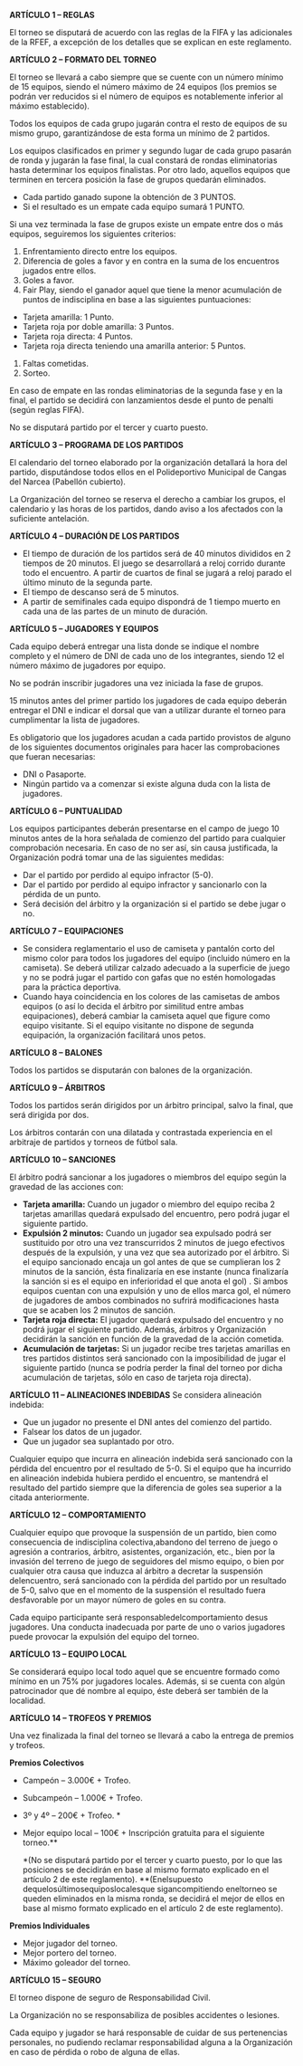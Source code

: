 ﻿**ARTÍCULO 1 – REGLAS**

El torneo se disputará de acuerdo con las reglas de la FIFA y las adicionales de la RFEF, a excepción de los detalles que se explican en este reglamento.

**ARTÍCULO 2 – FORMATO DEL TORNEO**

El torneo se llevará a cabo siempre que se cuente con un número mínimo de 15 equipos, siendo el número máximo de 24 equipos (los premios se podrán ver reducidos si el número de equipos es notablemente inferior al máximo establecido).

Todos los equipos de cada grupo jugarán contra el resto de equipos de su mismo grupo, garantizándose de esta forma un mínimo de 2 partidos.

Los equipos clasificados en primer y segundo lugar de cada grupo pasarán de ronda y jugarán la fase final, la cual constará de rondas eliminatorias hasta determinar los equipos finalistas. Por otro lado, aquellos equipos que terminen en tercera posición la fase de grupos quedarán eliminados.

- Cada partido ganado supone la obtención de 3 PUNTOS.
- Si el resultado es un empate cada equipo sumará 1 PUNTO.

Si una vez terminada la fase de grupos existe un empate entre dos o más equipos, seguiremos los siguientes criterios:

1. Enfrentamiento directo entre los equipos.
2. Diferencia de goles a favor y en contra en la suma de los encuentros jugados entre ellos.
3. Goles a favor.
4. Fair Play, siendo el ganador aquel que tiene la menor acumulación de puntos de indisciplina en base a las siguientes puntuaciones:
- Tarjeta amarilla: 1 Punto.
- Tarjeta roja por doble amarilla: 3 Puntos.
- Tarjeta roja directa: 4 Puntos.
- Tarjeta roja directa teniendo una amarilla anterior: 5 Puntos.
1. Faltas cometidas.
2. Sorteo.

En caso de empate en las rondas eliminatorias de la segunda fase y en la final, el partido se decidirá con lanzamientos desde el punto de penalti (según reglas FIFA).

No se disputará partido por el tercer y cuarto puesto.

**ARTÍCULO 3 – PROGRAMA DE LOS PARTIDOS**

El calendario del torneo elaborado por la organización detallará la hora del partido, disputándose todos ellos en el Polideportivo Municipal de Cangas del Narcea (Pabellón cubierto).

La Organización del torneo se reserva el derecho a cambiar los grupos, el calendario y las horas de los partidos, dando aviso a los afectados con la suficiente antelación.

**ARTÍCULO 4 – DURACIÓN DE LOS PARTIDOS**

- El tiempo de duración de los partidos será de 40 minutos divididos en 2 tiempos de 20 minutos. El juego se desarrollará a reloj corrido durante todo el encuentro. A partir de cuartos de final se jugará a reloj parado el último minuto de la segunda parte.
- El tiempo de descanso será de 5 minutos.
- A partir de semifinales cada equipo dispondrá de 1 tiempo muerto en cada una de las partes de un minuto de duración.

**ARTÍCULO 5 – JUGADORES Y EQUIPOS**

Cada equipo deberá entregar una lista donde se indique el nombre completo y el número de DNI de cada uno de los integrantes, siendo 12 el número máximo de jugadores por equipo.

No se podrán inscribir jugadores una vez iniciada la fase de grupos.

15 minutos antes del primer partido los jugadores de cada equipo deberán entregar el DNI e indicar el dorsal que van a utilizar durante el torneo para cumplimentar la lista de jugadores.

Es obligatorio que los jugadores acudan a cada partido provistos de alguno de los siguientes documentos originales para hacer las comprobaciones que fueran necesarias:

- DNI o Pasaporte.
- Ningún partido va a comenzar si existe alguna duda con la lista de jugadores.

**ARTÍCULO 6 – PUNTUALIDAD**

Los equipos participantes deberán presentarse en el campo de juego 10 minutos antes de la hora señalada de comienzo del partido para cualquier comprobación necesaria. En caso de no ser así, sin causa justificada, la Organización podrá tomar una de las siguientes medidas:

- Dar el partido por perdido al equipo infractor (5-0).
- Dar el partido por perdido al equipo infractor y sancionarlo con la pérdida de un punto.
- Será decisión del árbitro y la organización si el partido se debe jugar o no.

**ARTÍCULO 7 – EQUIPACIONES**

- Se considera reglamentario el uso de camiseta y pantalón corto del mismo color para todos los jugadores del equipo (incluido número en la camiseta). Se deberá utilizar calzado adecuado a la superficie de juego y no se podrá jugar el partido con gafas que no estén homologadas para la práctica deportiva.
- Cuando haya coincidencia en los colores de las camisetas de ambos equipos (o así lo decida el árbitro por similitud entre ambas equipaciones), deberá cambiar la camiseta aquel que figure como equipo visitante. Si el equipo visitante no dispone de segunda equipación, la organización facilitará unos petos.

**ARTÍCULO 8 – BALONES**

Todos los partidos se disputarán con balones de la organización.

**ARTÍCULO 9 – ÁRBITROS**

Todos los partidos serán dirigidos por un árbitro principal, salvo la final, que será dirigida por dos.

Los árbitros contarán con una dilatada y contrastada experiencia en el arbitraje de partidos y torneos de fútbol sala.

**ARTÍCULO 10 – SANCIONES**

El árbitro podrá sancionar a los jugadores o miembros del equipo según la gravedad de las acciones con:

- **Tarjeta amarilla:** Cuando un jugador o miembro del equipo reciba 2 tarjetas amarillas quedará expulsado del encuentro, pero podrá jugar el siguiente partido.
- **Expulsión 2 minutos:** Cuando un jugador sea expulsado podrá ser sustituido por otro una vez transcurridos 2 minutos de juego efectivos después de la expulsión, y una vez que sea autorizado por el árbitro. Si el equipo sancionado encaja un gol antes de que se cumplieran los 2 minutos de la sanción, ésta finalizaría en ese instante (nunca finalizaría la sanción si es el equipo en inferioridad el que anota el gol) . Si ambos equipos cuentan con una expulsión y uno de ellos marca gol, el número de jugadores de ambos combinados no sufrirá modificaciones hasta que se acaben los 2 minutos de sanción.
- **Tarjeta roja directa:** El jugador quedará expulsado del encuentro y no podrá jugar el siguiente partido. Además, árbitros y Organización decidirán la sanción en función de la gravedad de la acción cometida.
- **Acumulación de tarjetas:** Si un jugador recibe tres tarjetas amarillas en tres partidos distintos será sancionado con la imposibilidad de jugar el siguiente partido (nunca se podría perder la final del torneo por dicha acumulación de tarjetas, sólo en caso de tarjeta roja directa).

**ARTÍCULO 11 – ALINEACIONES INDEBIDAS** 
  Se considera alineación indebida:

- Que un jugador no presente el DNI antes del comienzo del partido.
- Falsear los datos de un jugador.
- Que un jugador sea suplantado por otro.

Cualquier equipo que incurra en alineación indebida será sancionado con la pérdida del encuentro por el resultado de 5-0. Si el equipo que ha incurrido en alineación indebida hubiera perdido el encuentro, se mantendrá el resultado del partido siempre que la diferencia de goles sea superior a la citada anteriormente.

**ARTÍCULO 12 – COMPORTAMIENTO**

Cualquier equipo que provoque la suspensión de un partido, bien como consecuencia de indisciplina colectiva,abandono del terreno de juego o agresión a contrarios, árbitro, asistentes, organización, etc., bien por la invasión del terreno de juego de seguidores del mismo equipo, o bien por cualquier otra causa que induzca al árbitro a decretar la suspensión delencuentro, será sancionado con la pérdida del partido por un resultado de 5-0, salvo que en el momento de la suspensión el resultado fuera desfavorable por un mayor número de goles en su contra.

Cada equipo participante será responsabledelcomportamiento desus jugadores. Una conducta inadecuada por parte de uno o varios jugadores puede provocar la expulsión del equipo del torneo.

**ARTÍCULO 13 – EQUIPO LOCAL**

Se considerará equipo local todo aquel que se encuentre formado como mínimo en un 75% por jugadores locales. Además, si se cuenta con algún patrocinador que dé nombre al equipo, éste deberá ser también de la localidad.

**ARTÍCULO 14 – TROFEOS Y PREMIOS**

Una vez finalizada la final del torneo se llevará a cabo la entrega de premios y trofeos.

**Premios Colectivos**

- Campeón – 3.000€ + Trofeo.
- Subcampeón – 1.000€ + Trofeo.
- 3º y 4º – 200€ + Trofeo. \*
- Mejor equipo local – 100€ + Inscripción gratuita para el siguiente torneo.\*\*

  \*(No se disputará partido por el tercer y cuarto puesto, por lo que las posiciones se decidirán en base al mismo formato explicado en el artículo 2 de este reglamento). \*\*(Enelsupuesto dequelosúltimosequiposlocalesque sigancompitiendo eneltorneo se queden eliminados en la misma ronda, se decidirá el mejor de ellos en base al mismo formato explicado en el artículo 2 de este reglamento).

**Premios Individuales**

- Mejor jugador del torneo.
- Mejor portero del torneo.
- Máximo goleador del torneo.

**ARTÍCULO 15 – SEGURO**

El torneo dispone de seguro de Responsabilidad Civil.

La Organización no se responsabiliza de posibles accidentes o lesiones.

Cada equipo y jugador se hará responsable de cuidar de sus pertenencias personales, no pudiendo reclamar responsabilidad alguna a la Organización en caso de pérdida o robo de alguna de ellas.
